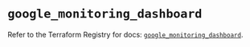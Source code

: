 # `google_monitoring_dashboard`

Refer to the Terraform Registry for docs: [`google_monitoring_dashboard`](https://registry.terraform.io/providers/hashicorp/google/6.34.0/docs/resources/monitoring_dashboard).
